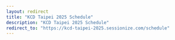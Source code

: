 ```yaml
---
layout: redirect
title: "KCD Taipei 2025 Schedule"
description: "KCD Taipei 2025 Schedule"
redirect_to: "https://kcd-taipei-2025.sessionize.com/schedule"
---
```


